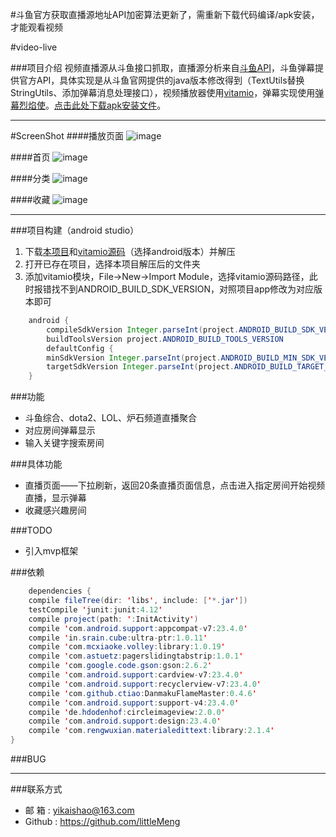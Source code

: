 #斗鱼官方获取直播源地址API加密算法更新了，需重新下载代码编译/apk安装，才能观看视频

#video-live

###项目介绍
视频直播源从斗鱼接口抓取，直播源分析来自[斗鱼API](https://github.com/soimort/you-get/blob/0984190f93bd0b5c55748c41ca657d1ba6bf5a6b/src/you_get/extractors/douyutv.py)，斗鱼弹幕提供官方API，具体实现是从斗鱼官网提供的java版本修改得到（TextUtils替换StringUtils、添加弹幕消息处理接口），视频播放器使用[vitamio](https://www.vitamio.org/)，弹幕实现使用[弹幕烈焰使](https://github.com/Bilibili/DanmakuFlameMaster)。[点击此处下载apk安装文件](https://github.com/littleMeng/video-live/raw/master/app-debug.apk)。

---

#ScreenShot
####播放页面
![image](https://raw.githubusercontent.com/littleMeng/video-live/master/screen-shot/play.png)

####首页
![image](https://raw.githubusercontent.com/littleMeng/video-live/master/screen-shot/head.png)

####分类
![image](https://raw.githubusercontent.com/littleMeng/video-live/master/screen-shot/classify.png)

####收藏
![image](https://raw.githubusercontent.com/littleMeng/video-live/master/screen-shot/heart.png)

---

###项目构建（android studio）
1. 下载[本项目](https://github.com/littleMeng/video-live)和[vitamio源码](https://www.vitamio.org/Download/)（选择android版本）并解压
2. 打开已存在项目，选择本项目解压后的文件夹
3. 添加vitamio模块，File->New->Import Module，选择vitamio源码路径，此时报错找不到ANDROID_BUILD_SDK_VERSION，对照项目app修改为对应版本即可
```java
    android {
        compileSdkVersion Integer.parseInt(project.ANDROID_BUILD_SDK_VERSION)
        buildToolsVersion project.ANDROID_BUILD_TOOLS_VERSION
        defaultConfig {
        minSdkVersion Integer.parseInt(project.ANDROID_BUILD_MIN_SDK_VERSION)
        targetSdkVersion Integer.parseInt(project.ANDROID_BUILD_TARGET_SDK_VERSION)
    }
```

###功能
* 斗鱼综合、dota2、LOL、炉石频道直播聚合
* 对应房间弹幕显示
* 输入关键字搜索房间

###具体功能
* 直播页面——下拉刷新，返回20条直播页面信息，点击进入指定房间开始视频直播，显示弹幕
* 收藏感兴趣房间

###TODO
* 引入mvp框架

###依赖
```java
    dependencies {
    compile fileTree(dir: 'libs', include: ['*.jar'])
    testCompile 'junit:junit:4.12'
    compile project(path: ':InitActivity')
    compile 'com.android.support:appcompat-v7:23.4.0'
    compile 'in.srain.cube:ultra-ptr:1.0.11'
    compile 'com.mcxiaoke.volley:library:1.0.19'
    compile 'com.astuetz:pagerslidingtabstrip:1.0.1'
    compile 'com.google.code.gson:gson:2.6.2'
    compile 'com.android.support:cardview-v7:23.4.0'
    compile 'com.android.support:recyclerview-v7:23.4.0'
    compile 'com.github.ctiao:DanmakuFlameMaster:0.4.6'
    compile 'com.android.support:support-v4:23.4.0'
    compile 'de.hdodenhof:circleimageview:2.0.0'
    compile 'com.android.support:design:23.4.0'
    compile 'com.rengwuxian.materialedittext:library:2.1.4'
}
```

###BUG

---

###联系方式
* 邮  箱 : yikaishao@163.com
* Github : https://github.com/littleMeng
